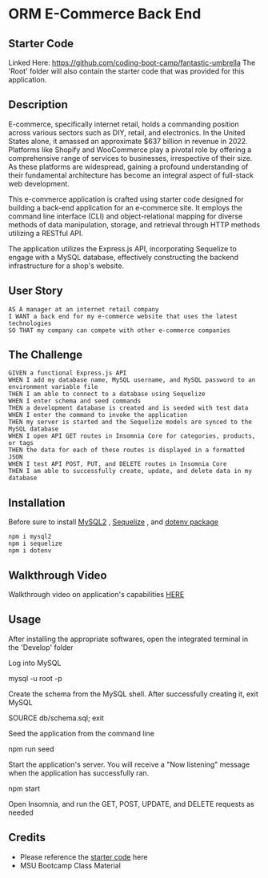 # ORM E-Commerce Back End

## Starter Code

Linked Here: https://github.com/coding-boot-camp/fantastic-umbrella
The 'Root' folder will also contain the starter code that was provided for this application.

## Description

E-commerce, specifically internet retail, holds a commanding position across various sectors such as DIY, retail, and electronics. In the United States alone, it amassed an approximate $637 billion in revenue in 2022. Platforms like Shopify and WooCommerce play a pivotal role by offering a comprehensive range of services to businesses, irrespective of their size. As these platforms are widespread, gaining a profound understanding of their fundamental architecture has become an integral aspect of full-stack web development.

This e-commerce application is crafted using starter code designed for building a back-end application for an e-commerce site. It employs the command line interface (CLI) and object-relational mapping for diverse methods of data manipulation, storage, and retrieval through HTTP methods utilizing a RESTful API.

The application utilizes the Express.js API, incorporating Sequelize to engage with a MySQL database, effectively constructing the backend infrastructure for a shop's website.

## User Story

    AS A manager at an internet retail company
    I WANT a back end for my e-commerce website that uses the latest technologies
    SO THAT my company can compete with other e-commerce companies

## The Challenge

    GIVEN a functional Express.js API
    WHEN I add my database name, MySQL username, and MySQL password to an environment variable file
    THEN I am able to connect to a database using Sequelize
    WHEN I enter schema and seed commands
    THEN a development database is created and is seeded with test data
    WHEN I enter the command to invoke the application
    THEN my server is started and the Sequelize models are synced to the MySQL database
    WHEN I open API GET routes in Insomnia Core for categories, products, or tags
    THEN the data for each of these routes is displayed in a formatted JSON
    WHEN I test API POST, PUT, and DELETE routes in Insomnia Core
    THEN I am able to successfully create, update, and delete data in my database

## Installation

Before sure to install [MySQL2](https://www.npmjs.com/package/mysql2) , [Sequelize](https://www.npmjs.com/package/sequelize) , and [dotenv package](https://www.npmjs.com/package/dotenv)

    npm i mysql2
    npm i sequelize
    npm i dotenv

## Walkthrough Video

Walkthrough video on application's capabilities [HERE](https://drive.google.com/file/d/1T3or4TCf0hHevFEUWY-sqDaBNtmirqBL/view)

## Usage

After installing the appropriate softwares, open the integrated terminal in the 'Develop' folder

Log into MySQL

mysql -u root -p

Create the schema from the MySQL shell. After successfully creating it, exit MySQL

SOURCE db/schema.sql;
exit

Seed the application from the command line

npm run seed

Start the application's server. You will receive a "Now listening" message when the application has successfully ran.

npm start

Open Insomnia, and run the GET, POST, UPDATE, and DELETE requests as needed

## Credits

- Please reference the [starter code](#starter-code-httpsgithubcomcoding-boot-campfantastic-umbrella) here
- MSU Bootcamp Class Material
